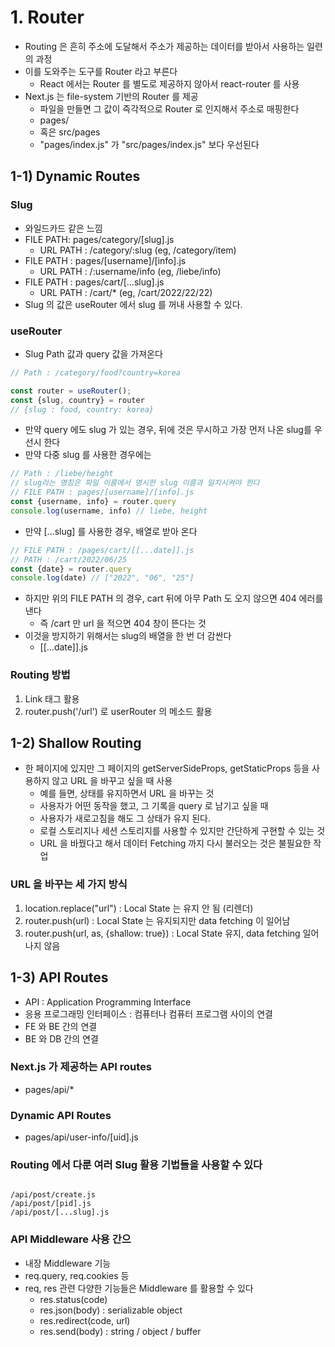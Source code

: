 # 1. Router

- Routing 은 흔히 주소에 도달해서 주소가 제공하는 데이터를 받아서 사용하는 일련의 과정
- 이를 도와주는 도구를 Router 라고 부른다
  - React 에서는 Router 를 별도로 제공하지 않아서 react-router 를 사용
- Next.js 는 file-system 기반의 Router 를 제공
  - 파일을 만들면 그 값이 즉각적으로 Router 로 인지해서 주소로 매핑한다
  - pages/
  - 혹은 src/pages
  - "pages/index.js" 가 "src/pages/index.js" 보다 우선된다


## 1-1) Dynamic Routes
### Slug
- 와일드카드 같은 느낌
- FILE PATH: pages/category/[slug].js
  - URL PATH : /category/:slug (eg, /category/item)
- FILE PATH : pages/[username]/[info].js
  - URL PATH : /:username/info (eg, /liebe/info)
- FILE PATH : pages/cart/[...slug].js
  - URL PATH : /cart/* (eg, /cart/2022/22/22)
- Slug 의 값은 useRouter 에서 slug 를 꺼내 사용할 수 있다.

### useRouter
- Slug Path 값과 query 값을 가져온다
```typescript
// Path : /category/food?country=korea

const router = useRouter();
const {slug, country} = router
// {slug : food, country: korea}
```

- 만약 query 에도 slug 가 있는 경우, 뒤에 것은 무시하고 가장 먼저 나온 slug를 우선시 한다
- 만약 다중 slug 를 사용한 경우에는
```typescript
// Path : /liebe/height
// slug라는 명칭은 파일 이름에서 명시한 slug 이름과 일치시켜야 한다
// FILE PATH : pages/[username]/[info].js
const {username, info} = router.query
console.log(username, info) // liebe, height
```

- 만약 [...slug] 를 사용한 경우, 배열로 받아 온다
```typescript
// FILE PATH : /pages/cart/[[...date]].js
// PATH : /cart/2022/06/25
const {date} = router.query
console.log(date) // ["2022", "06", "25"]
```

- 하지만 위의 FILE PATH 의 경우, cart 뒤에 아무 Path 도 오지 않으면 404 에러를 낸다
  - 즉 /cart 만 url 을 적으면 404 창이 뜬다는 것
- 이것을 방지하기 위해서는 slug의 배열을 한 번 더 감싼다
  - [[...date]].js

### Routing 방법
1) Link 태그 활용
2) router.push('/url') 로 userRouter 의 메소드 활용

## 1-2) Shallow Routing
- 한 페이지에 있지만 그 페이지의 getServerSideProps, getStaticProps 등을 사용하지 않고 URL 을 바꾸고 싶을 때 사용
  - 예를 들면, 상태를 유지하면서 URL 을 바꾸는 것
  - 사용자가 어떤 동작을 했고, 그 기록을 query 로 남기고 싶을 때
  - 사용자가 새로고침을 해도 그 상태가 유지 된다.
  - 로컬 스토리지나 세션 스토리지를 사용할 수 있지만 간단하게 구현할 수 있는 것
  - URL 을 바꿨다고 해서 데이터 Fetching 까지 다시 불러오는 것은 불필요한 작업

### URL 을 바꾸는 세 가지 방식
1) location.replace("url") : Local State 는 유지 안 됨 (리렌더)
2) router.push(url) : Local State 는 유지되지만 data fetching 이 일어남
3) router.push(url, as, {shallow: true}) : Local State 유지, data fetching 일어나지 않음

## 1-3) API Routes
- API : Application Programming Interface
- 응용 프로그래밍 인터페이스 : 컴퓨터나 컴퓨터 프로그램 사이의 연결
- FE 와 BE 간의 연결
- BE 와 DB 간의 연결
### Next.js 가 제공하는 API routes
- pages/api/*

### Dynamic API Routes
- pages/api/user-info/[uid].js

### Routing 에서 다룬 여러 Slug 활용 기법들을 사용할 수 있다
```shell

/api/post/create.js
/api/post/[pid].js
/api/post/[...slug].js

```

### API Middleware 사용 간으
- 내장 Middleware 기능
- req.query, req.cookies 등
- req, res 관련 다양한 기능들은 Middleware 를 활용할 수 있다
  - res.status(code)
  - res.json(body) : serializable object
  - res.redirect(code, url)
  - res.send(body) : string / object / buffer
